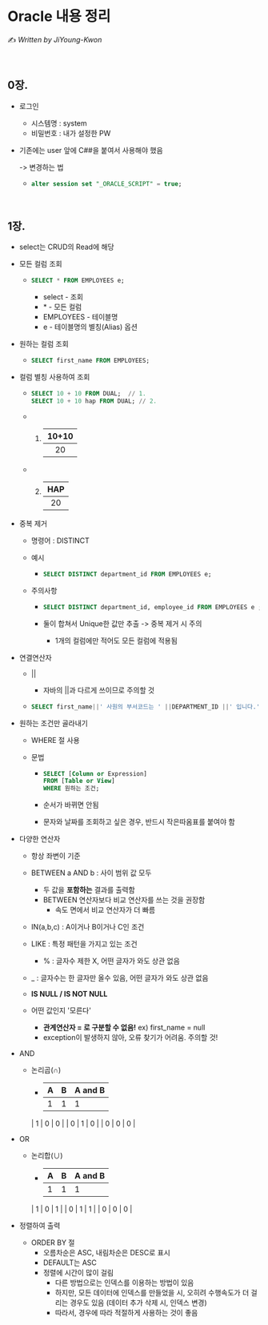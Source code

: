 # Oracle 내용 정리

✍️ *Written by JiYoung-Kwon*

<br/>

## 0장.

* 로그인

  * 시스템명 : system
  * 비밀번호 : 내가 설정한 PW

* 기존에는 user 앞에 C##을 붙여서 사용해야 했음

  -> 변경하는 법

  * ```sql
    alter session set "_ORACLE_SCRIPT" = true;
    ```

<br/>

## 1장.

* select는 CRUD의 Read에 해당

* 모든 컬럼 조회

  * ```sql
    SELECT * FROM EMPLOYEES e;
    ```

    * select - 조회
    * \* - 모든 컬럼
    * EMPLOYEES - 테이블명
    * e - 테이블명의 별칭(Alias) 옵션

* 원하는 컬럼 조회

  * ```sql
    SELECT first_name FROM EMPLOYEES;
    ```

* 컬럼 별칭 사용하여 조회

  * ```sql
    SELECT 10 + 10 FROM DUAL;  // 1.
    SELECT 10 + 10 hap FROM DUAL; // 2.
    ```

  * 1. | 10+10 |
       | :---: |
       |  20   |

  * 2. | HAP  |
       | :--: |
       |  20  |
  
* 중복 제거

  * 명령어 : DISTINCT

  * 예시

    * ```sql
      SELECT DISTINCT department_id FROM EMPLOYEES e;
      ```

  * 주의사항

    * ```sql
      SELECT DISTINCT department_id, employee_id FROM EMPLOYEES e ;
      ```

    * 둘이 합쳐서 Unique한 값만 추출 -> 중복 제거 시 주의

      * 1개의 컬럼에만 적어도 모든 컬럼에 적용됨

* 연결연산자

  * ||

    * 자바의 ||과 다르게 쓰이므로 주의할 것

  * ```sql
    SELECT first_name||' 사원의 부서코드는 ' ||DEPARTMENT_ID ||' 입니다.' FROM EMPLOYEES e2; 
    ```

* 원하는 조건만 골라내기

  * WHERE 절 사용

  * 문법

    * ```sql
      SELECT [Column or Expression]
      FROM [Table or View]
      WHERE 원하는 조건;
      ```

    * 순서가 바뀌면 안됨

    * 문자와 날짜를 조회하고 싶은 경우, 반드시 작은따옴표를 붙여야 함

* 다양한 연산자

  * 항상 좌변이 기준

  * BETWEEN a AND b : 사이 범위 값 모두

    * 두 값을 **포함하는** 결과를 출력함
    * BETWEEN 연산자보다 비교 연산자를 쓰는 것을 권장함
      * 속도 면에서 비교 연산자가 더 빠름

  * IN(a,b,c) : A이거나 B이거나 C인 조건

  * LIKE : 특정 패턴을 가지고 있는 조건

    * % : 글자수 제한 X, 어떤 글자가 와도 상관 없음
  * _ : 글자수는 한 글자만 올수 있음, 어떤 글자가 와도 상관 없음
  
  * **IS NULL / IS NOT NULL** 
  
  * 어떤 값인지 '모른다'
    * **관계연산자 = 로 구분할 수 없음!** ex) first_name = null
    * exception이 발생하지 않아, 오류 찾기가 어려움. 주의할 것!
  
* AND
  
    * 논리곱(∩)
  
      * | A    | B    | A and B |
        | ---- | ---- | ------- |
        | 1    | 1    | 1       |
      | 1    | 0    | 0       |
        | 0    | 1    | 0       |
      | 0    | 0    | 0       |
  
* OR
  
    * 논리합(∪)
  
      * | A    | B    | A and B |
        | ---- | ---- | ------- |
        | 1    | 1    | 1       |
      | 1    | 0    | 1       |
        | 0    | 1    | 1       |
        | 0    | 0    | 0       |
  
* 정렬하여 출력

  * ORDER BY 절
    * 오름차순은 ASC, 내림차순은 DESC로 표시
    * DEFAULT는 ASC
    * 정렬에 시간이 많이 걸림 
      * 다른 방법으로는 인덱스를 이용하는 방법이 있음 
      * 하지만, 모든 데이터에 인덱스를 만들었을 시, 오히려 수행속도가 더 걸리는 경우도 있음 (데이터 추가 삭제 시, 인덱스 변경)
      * 따라서, 경우에 따라 적절하게 사용하는 것이 좋음
